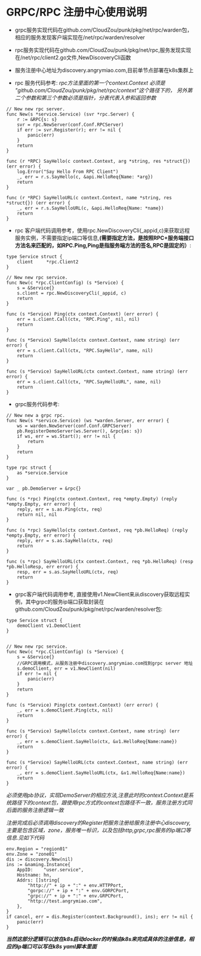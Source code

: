 # GRPC/RPC 注册中心使用说明

+ grpc服务实现代码在github.com/CloudZou/punk/pkg/net/rpc/warden包，相应的服务发现客户端实现在/net/rpc/warden/resolver 
+ rpc服务实现代码在github.com/CloudZou/punk/pkg/net/rpc,服务发现实现在/net/rpc/client2.go文件,NewDiscoveryCli函数
+ 服务注册中心地址为discovery.angrymiao.com,目前单节点部署在k8s集群上
  
  
+ rpc 服务代码参考:
*rpc方法里面的第一个context.Context 必须是 "github.com/CloudZou/punk/pkg/net/rpc/context"这个路径下的，*
*另外第二个参数和第三个参数必须是指针，分表代表入参和返回参数*
```cassandraql
// New new rpc server.
func New(s *service.Service) (svr *rpc.Server) {
	r := &RPC{s: s}
	svr = rpc.NewServer(conf.Conf.RPCServer)
	if err := svr.Register(r); err != nil {
		panic(err)
	}
	return
}

func (r *RPC) SayHello(c context.Context, arg *string, res *struct{}) (err error) {
	log.Error("Say Hello From RPC Client")
	_, err = r.s.SayHello(c, &api.HelloReq{Name: *arg})
	return
}

func (r *RPC) SayHelloURL(c context.Context, name *string, res *struct{}) (err error) {
	_, err = r.s.SayHelloURL(c, &api.HelloReq{Name: *name})
	return
}
```
+ rpc 客户端代码调用参考，使用rpc.NewDiscoveryCli(_appid,c)来获取远程服务实例，不需要指定ip端口等信息,**(需要指定方法，是按照RPC+服务端接口方法名来匹配的，如RPC.Ping,Ping是指服务端方法的签名,RPC是固定的）**:
```
type Service struct {
	client     *rpc.Client2
}

// New new rpc service.
func New(c *rpc.ClientConfig) (s *Service) {
	s = &Service{}
	s.client = rpc.NewDiscoveryCli(_appid, c)
	return
}

func (s *Service) Ping(ctx context.Context) (err error) {
	err = s.client.Call(ctx, "RPC.Ping", nil, nil)
	return
}

func (s *Service) SayHello(ctx context.Context, name string) (err error) {
	err = s.client.Call(ctx, "RPC.SayHello", name, nil)
	return
}

func (s *Service) SayHelloURL(ctx context.Context, name string) (err error) {
	err = s.client.Call(ctx, "RPC.SayHelloURL", name, nil)
	return
}

```

+ grpc服务代码参考:
```cassandraql
// New new a grpc rpc.
func New(s *service.Service) (ws *warden.Server, err error) {
	ws = warden.NewServer(conf.Conf.GRPCServer)
	pb.RegisterDemoServer(ws.Server(), &rpc{as: s})
	if ws, err = ws.Start(); err != nil {
		return
	}
	return
}

type rpc struct {
	as *service.Service
}

var _ pb.DemoServer = &rpc{}

func (s *rpc) Ping(ctx context.Context, req *empty.Empty) (reply *empty.Empty, err error) {
	reply, err = s.as.Ping(ctx, req)
	return nil, nil
}

func (s *rpc) SayHello(ctx context.Context, req *pb.HelloReq) (reply *empty.Empty, err error) {
	reply, err = s.as.SayHello(ctx, req)
	return
}

func (s *rpc) SayHelloURL(ctx context.Context, req *pb.HelloReq) (resp *pb.HelloResp, err error) {
	resp, err = s.as.SayHelloURL(ctx, req)
	return
}

```

+ grpc客户端代码调用参考, 直接使用v1.NewClient来从discovery获取远程实例，其中grpc的服务ip端口获取封装在github.com/CloudZou/punk/pkg/net/rpc/warden/resolver包:
```cassandraql
type Service struct {
	demoClient v1.DemoClient
}


// New new rpc service.
func New(c *rpc.ClientConfig) (s *Service) {
	s = &Service{}
	//GRPC调用模式，从服务注册中discovery.angrymiao.com找到grpc server 地址
	s.demoClient, err = v1.NewClient(nil)
	if err != nil {
		panic(err)
	}
	return
}

func (s *Service) Ping(ctx context.Context) (err error) {
	_, err = s.demoClient.Ping(ctx, nil)
	return
}

func (s *Service) SayHello(ctx context.Context, name string) (err error) {
	_, err = s.demoClient.SayHello(ctx, &v1.HelloReq{Name:name})
	return
}

func (s *Service) SayHelloURL(ctx context.Context, name string) (err error) {
	_, err = s.demoClient.SayHelloURL(ctx, &v1.HelloReq{Name:name})
	return
}

```
*必须使用pb协议，实现DemoServer的相应方法,注意此时的context.Context是系统路径下的context包，跟使用rpc方式的context包路径不一致，服务注册方式同后面的服务注册逻辑一致*


*注册完成后必须调用discovery的Register把服务注册给服务注册中心discovery,主要是包含区域，zone，服务唯一标识，以及包括http,grpc,rpc服务的ip端口等信息.见如下代码*
```cassandraql
env.Region = "region01"
env.Zone = "zone01"
dis := discovery.New(nil)
ins := &naming.Instance{
    AppID:    "user.service",
    Hostname: hn,
    Addrs: []string{
        "http://" + ip + ":" + env.HTTPPort,
        "gorpc://" + ip + ":" + env.GORPCPort,
        "grpc://" + ip + ":" + env.GRPCPort,
        "http://test.angrymiao.com",
    },
}
if cancel, err = dis.Register(context.Background(), ins); err != nil {
    panic(err)
}
```
***当然这部分逻辑可以放在k8s启动docker的时候由k8s来完成具体的注册信息，相应的ip端口可以写在k8s yaml脚本里面***